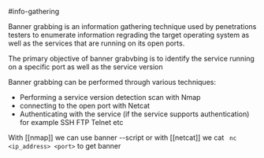 #info-gathering 

Banner grabbing is an information gathering technique used by penetrations testers to enumerate information regrading the target operating system as well as the services that are running on its open ports.

The primary objective of banner grabvbing is to identify the service running on a specific port as well as the service version

Banner grabbing can be performed through various techniques:
- Performing a service version detection scan with Nmap
- connecting to the open port with Netcat
- Authenticating with the service (if the service supports authentication) for example SSH FTP Telnet etc

With [[nmap]] we can use banner --script
or with [[netcat]] we cat ` nc <ip_address> <port>` to get banner